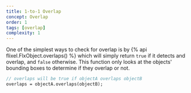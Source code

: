 ```yaml
---
title: 1-to-1 Overlap
concept: Overlap
order: 1
tags: [overlap]
complexity: 1
---
```

One of the simplest ways to check for overlap is by {% api flixel.FlxObject.overlaps() %} which will simply return `true` if it detects and overlap, and `false` otherwise.
This function only looks at the objects' bounding boxes to determine if they overlap or not.

```haxe
// overlaps will be true if objectA overlaps objectB
overlaps = objectA.overlaps(objectB);
```
